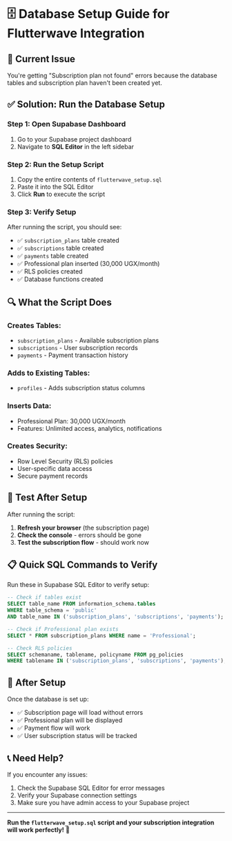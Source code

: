 # 🗄️ Database Setup Guide for Flutterwave Integration

## 🚨 **Current Issue**
You're getting "Subscription plan not found" errors because the database tables and subscription plan haven't been created yet.

## ✅ **Solution: Run the Database Setup**

### **Step 1: Open Supabase Dashboard**
1. Go to your Supabase project dashboard
2. Navigate to **SQL Editor** in the left sidebar

### **Step 2: Run the Setup Script**
1. Copy the entire contents of `flutterwave_setup.sql`
2. Paste it into the SQL Editor
3. Click **Run** to execute the script

### **Step 3: Verify Setup**
After running the script, you should see:
- ✅ `subscription_plans` table created
- ✅ `subscriptions` table created  
- ✅ `payments` table created
- ✅ Professional plan inserted (30,000 UGX/month)
- ✅ RLS policies created
- ✅ Database functions created

## 🔍 **What the Script Does**

### **Creates Tables:**
- `subscription_plans` - Available subscription plans
- `subscriptions` - User subscription records
- `payments` - Payment transaction history

### **Adds to Existing Tables:**
- `profiles` - Adds subscription status columns

### **Inserts Data:**
- Professional Plan: 30,000 UGX/month
- Features: Unlimited access, analytics, notifications

### **Creates Security:**
- Row Level Security (RLS) policies
- User-specific data access
- Secure payment records

## 🧪 **Test After Setup**

After running the script:

1. **Refresh your browser** (the subscription page)
2. **Check the console** - errors should be gone
3. **Test the subscription flow** - should work now

## 📋 **Quick SQL Commands to Verify**

Run these in Supabase SQL Editor to verify setup:

```sql
-- Check if tables exist
SELECT table_name FROM information_schema.tables 
WHERE table_schema = 'public' 
AND table_name IN ('subscription_plans', 'subscriptions', 'payments');

-- Check if Professional plan exists
SELECT * FROM subscription_plans WHERE name = 'Professional';

-- Check RLS policies
SELECT schemaname, tablename, policyname FROM pg_policies 
WHERE tablename IN ('subscription_plans', 'subscriptions', 'payments');
```

## 🚀 **After Setup**

Once the database is set up:
- ✅ Subscription page will load without errors
- ✅ Professional plan will be displayed
- ✅ Payment flow will work
- ✅ User subscription status will be tracked

## 📞 **Need Help?**

If you encounter any issues:
1. Check the Supabase SQL Editor for error messages
2. Verify your Supabase connection settings
3. Make sure you have admin access to your Supabase project

---

**Run the `flutterwave_setup.sql` script and your subscription integration will work perfectly!** 🎉

